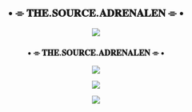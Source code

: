 <h2 align="center">
 • ⌯ 𝐓𝐇𝐄.𝐒𝐎𝐔𝐑𝐂𝐄.𝐀𝐃𝐑𝐄𝐍𝐀𝐋𝐄𝐍 ⌯ •
</h2>

<p align="center">
  <img src="https://telegra.ph/file/6b073b212869b5630968f.jpg">
</p>

<h3 align="center">
     • ⌯ 𝐓𝐇𝐄.𝐒𝐎𝐔𝐑𝐂𝐄.𝐀𝐃𝐑𝐄𝐍𝐀𝐋𝐄𝐍 ⌯ •
</h3>

<p align="center">
<a href="https://telegram.me/DEV_ADRENALEN"><img src="https://img.shields.io/badge/-DEV%20SuoRce-blue.svg?style=for-the-badge&logo=Telegram"></a>
</p>

<p align="center">
<a href="https://telegram.me/WA_ADRENALEN"><img src="https://img.shields.io/badge/-Support%20Group-blue.svg?style=for-the-badge&logo=Telegram"></a>
</p>

<p align="center">
<a href="https://telegram.me/BAR_ADRENALEN"><img src="https://img.shields.io/badge/-Support%20Channel-blue.svg?style=for-the-badge&logo=Telegram"></a>
</p
